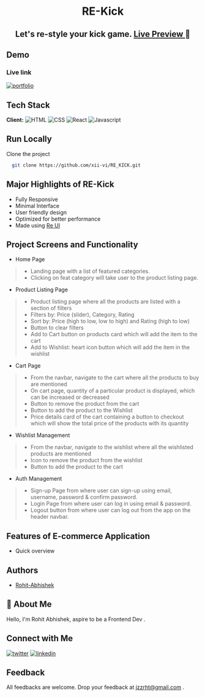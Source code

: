<h1 align="center" style="font-weight: bold"> RE-Kick </h1>
<h2 align="center"> Let's re-style your kick game. <a href="https://rekick.netlify.app/"> Live Preview </a>  🚀 </h2>

## Demo

### Live link   
[![portfolio](https://img.shields.io/badge/RE_Kick-000?style=for-the-badge&logo=ko-fi&logoColor=white)](https://rekick.netlify.app/)


## Tech Stack

**Client:** 
![HTML](https://img.shields.io/badge/-HTML-red)
![CSS](https://img.shields.io/badge/-CSS-orange)
![React](https://img.shields.io/badge/-React-blue)
![Javascript](https://img.shields.io/badge/-Javascript-blueviolet)

## Run Locally

Clone the project

```bash
  git clone https://github.com/xii-vi/RE_KICK.git
```

## Major Highlights of RE-Kick

- Fully Responsive
- Minimal Interface
- User friendly design
- Optimized for better performance
- Made using [Re UI](https://rekick.netlify.app/)


## Project Screens and Functionality
-  Home Page
> - Landing page with a list of featured categories.
> - Clicking on feat category will take user to the product listing page.

- Product Listing Page
> - Product listing page where all the products are listed with a section of filters
> - Filters by: Price (slider), Category, Rating
> - Sort by: Price (high to low, low to high) and Rating (high to low)
> - Button to clear filters 
> - Add to Cart button on products card which will add the item to the cart
> - Add to Wishlist: heart icon button  which will add the item in the wishlist

- Cart Page
> - From the navbar, navigate to the cart where all the products to buy are mentioned
> - On cart page, quantity of a particular product is displayed, which can be increased or decreased
> - Button to remove the product from the cart
> - Button to add the product to the Wishlist
> - Price details card of the cart containing a button to checkout which will show the total price of the products with its quantity

- Wishlist Management
> - From the navbar, navigate to the wishlist where all the wishlisted products are mentioned
> - Icon to remove the product from the wishlist
> - Button to add the product to the cart

- Auth Management
> - Sign-up Page from where user can sign-up using email, username, password & confirm password.
> - Login Page from where user can log in using email & password.
> - Logout button from where user can log out from the app on the header navbar.

## Features of E-commerce Application

- Quick overview


## Authors
- [Rohit-Abhishek](https://www.github.com/xii-vi)

## 🚀 About Me
Hello, I'm Rohit Abhishek, aspire to be a Frontend Dev . 

## Connect with Me
[![twitter](https://img.shields.io/badge/twitter-1DA1F2?style=for-the-badge&logo=twitter&logoColor=white)](https://twitter.com/jzzrht)
[![linkedin](https://img.shields.io/badge/linkedin-0A66C2?style=for-the-badge&logo=linkedin&logoColor=white)](https://www.linkedin.com/in/rohit-abhishek/)

## Feedback

All feedbacks are welcome. Drop your feedback at jzzrht@gmail.com .
